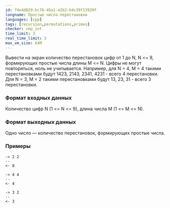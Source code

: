 ```yaml
---
id: 74e4d829-bc76-45a1-a2b2-b4c39f13929f
longname: Простые числа-перестановки
languages: [cpp]
tags: [recursion,permutations,primes]
checker: cmp_int
time_limit: 3
real_time_limit: 3
max_vm_size: 64M
---
```



Вывести на экран количество перестановок цифр от 1 до N, N <= 9, формирующих простые числа длины M <= N. Цифры не могут повторяться, ноль не учитывается. Например, для N = 4, M = 4 такими перестановками будут 1423, 2143, 2341, 4231 - всего 4 перестановки. Для N = 3, M = 2 такими перестановками будут 13, 23, 31 - всего 3 перестановки.

### Формат входных данных

Количество цифр N (1 <= N <= 9), длина числа M (1 <= M <= N).

### Формат выходных данных

Одно число — количество перестановок, формирующих простые числа.

### Примеры

```
-> 2 2
--
<- 0
```

```
-> 4 4
--
<- 4
```

```
-> 3 2
--
<- 3
```

